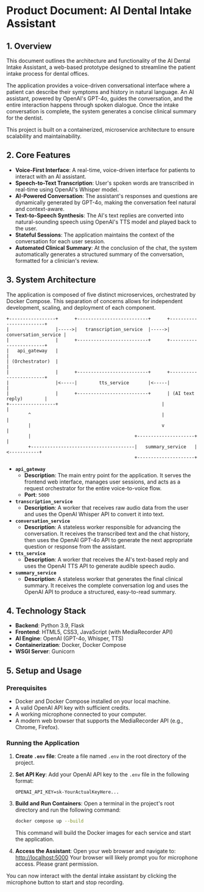 # Product Document: AI Dental Intake Assistant

## 1. Overview

This document outlines the architecture and functionality of the AI Dental Intake Assistant, a web-based prototype designed to streamline the patient intake process for dental offices.

The application provides a voice-driven conversational interface where a patient can describe their symptoms and history in natural language. An AI assistant, powered by OpenAI's GPT-4o, guides the conversation, and the entire interaction happens through spoken dialogue. Once the intake conversation is complete, the system generates a concise clinical summary for the dentist.

This project is built on a containerized, microservice architecture to ensure scalability and maintainability.

## 2. Core Features

*   **Voice-First Interface**: A real-time, voice-driven interface for patients to interact with an AI assistant.
*   **Speech-to-Text Transcription**: User's spoken words are transcribed in real-time using OpenAI's Whisper model.
*   **AI-Powered Conversation**: The assistant's responses and questions are dynamically generated by GPT-4o, making the conversation feel natural and context-aware.
*   **Text-to-Speech Synthesis**: The AI's text replies are converted into natural-sounding speech using OpenAI's TTS model and played back to the user.
*   **Stateful Sessions**: The application maintains the context of the conversation for each user session.
*   **Automated Clinical Summary**: At the conclusion of the chat, the system automatically generates a structured summary of the conversation, formatted for a clinician's review.

## 3. System Architecture

The application is composed of five distinct microservices, orchestrated by Docker Compose. This separation of concerns allows for independent development, scaling, and deployment of each component.

```
+-----------------+      +--------------------------+      +------------------------+
|                 |----->|   transcription_service  |----->|   conversation_service |
|                 |      +--------------------------+      +------------------------+
|   api_gateway   |                                                    |
| (Orchestrator)  |                                                    |
|                 |      +--------------------------+      +------------------------+
|                 |<-----|        tts_service       |<-----|                        |
|                 |      +--------------------------+      | (AI text reply)        |
+-----------------+                                      |                        |
        ^                                                |                        |
        |                                                v                        |
        |                                      +---------------------+            |
        +--------------------------------------|   summary_service   |<-----------+
                                               +---------------------+
```

*   **`api_gateway`**
    *   **Description**: The main entry point for the application. It serves the frontend web interface, manages user sessions, and acts as a request orchestrator for the entire voice-to-voice flow.
    *   **Port**: `5000`
*   **`transcription_service`**
    *   **Description**: A worker that receives raw audio data from the user and uses the OpenAI Whisper API to convert it into text.
*   **`conversation_service`**
    *   **Description**: A stateless worker responsible for advancing the conversation. It receives the transcribed text and the chat history, then uses the OpenAI GPT-4o API to generate the next appropriate question or response from the assistant.
*   **`tts_service`**
    *   **Description**: A worker that receives the AI's text-based reply and uses the OpenAI TTS API to generate audible speech audio.
*   **`summary_service`**
    *   **Description**: A stateless worker that generates the final clinical summary. It receives the complete conversation log and uses the OpenAI API to produce a structured, easy-to-read summary.

## 4. Technology Stack

*   **Backend**: Python 3.9, Flask
*   **Frontend**: HTML5, CSS3, JavaScript (with MediaRecorder API)
*   **AI Engine**: OpenAI (GPT-4o, Whisper, TTS)
*   **Containerization**: Docker, Docker Compose
*   **WSGI Server**: Gunicorn

## 5. Setup and Usage

### Prerequisites
*   Docker and Docker Compose installed on your local machine.
*   A valid OpenAI API key with sufficient credits.
*   A working microphone connected to your computer.
*   A modern web browser that supports the MediaRecorder API (e.g., Chrome, Firefox).

### Running the Application

1.  **Create `.env` file**: Create a file named `.env` in the root directory of the project.
2.  **Set API Key**: Add your OpenAI API key to the `.env` file in the following format:
    ```
    OPENAI_API_KEY=sk-YourActualKeyHere...
    ```
3.  **Build and Run Containers**: Open a terminal in the project's root directory and run the following command:
    ```bash
    docker compose up --build
    ```
    This command will build the Docker images for each service and start the application.

4.  **Access the Assistant**: Open your web browser and navigate to:
    [http://localhost:5000](http://localhost:5000)
    Your browser will likely prompt you for microphone access. Please grant permission.

You can now interact with the dental intake assistant by clicking the microphone button to start and stop recording.
